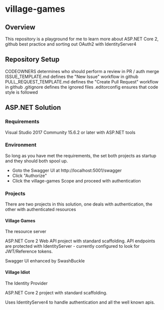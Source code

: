 # village-games

## Overview

This repository is a playground for me to learn more about ASP.NET Core 2, github best practice and sorting out OAuth2 with IdentityServer4

## Repository Setup

CODEOWNERS determines who should perform a review in PR / auth merge
ISSUE_TEMPLATE.md defines the "New Issue" workflow in github
PULL_REQUEST_TEMPLATE.md defines the "Create Pull Request" workflow in github
.gitignore defines the ignored files
.editorconfig ensures that code style is followed

## ASP.NET Solution

### Requirements

Visual Studio 2017 Community 15.6.2 or later with ASP.NET tools

### Environment

So long as you have met the requirements, the set both projects as startup and they should both spool up.

* Goto the Swagger UI at http://localhost:5001/swagger
* Click "Authorize"
* Click the village-games Scope and proceed with authentication

### Projects

There are two projects in this solution, one deals with authentication, the other with authenticated resources

#### Village Games

The resource server

ASP.NET Core 2 Web API project with standard scaffolding.
API endpoints are protected with IdentityServer - currently configured to look for JWT/Reference tokens.

Swagger UI enhanced by SwashBuckle

#### Village Idiot

The Identity Provider 

ASP.NET Core 2 project with standard scaffolding.

Uses IdentityServer4 to handle authentication and all the well known apis.
